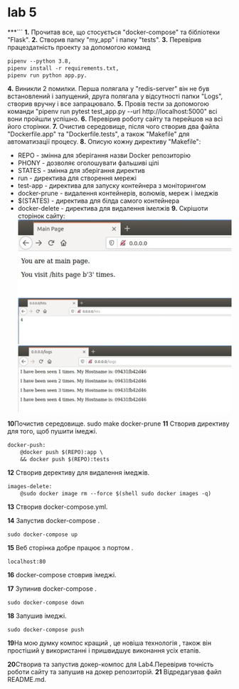 # lab 5
***```
**1.** Прочитав все, що стосується "docker-compose" та бібліотеки "Flask". 
**2.** Створив папку "my_app" і папку "tests". 
**3.** Перевірив працездатність проекту за допомогою команд 
```
pipenv --python 3.8, 
pipenv install -r requirements.txt, 
pipenv run python app.py. 
```

**4.** Виникли 2 помилки. Перша полягала у "redis-server" він не був встановлений і запущений, друга полягала у відсутності папки "Logs", створив вручну і все запрацювало. 
**5.** Провів тести за допомогою команди "pipenv run pytest test_app.py --url http://localhost:5000" всі вони пройшли успішно. 
**6.** Перевірив роботу сайту та перейшов на всі його сторінки. 
**7.** Очистив середовище, після чого створив два файла "Dockerfile.app" та "Dockerfile.tests", а також "Makefile" для автоматизації процесу. 
**8.** Описую кожну директиву "Makefile": 
- REPO - змінна для зберігання назви Docker репозиторію 
- PHONY - дозволяє оголошувати фальшиві цілі 
- STATES - змінна для зберігання директив 
- run - директива для створення мережі 
- test-app - директива для запуску контейнера з моніторингом 
- docker-prune - видалення контейнерів, волюмів, мереж i імеджів 
- $(STATES) - директива для білда самого контейнера 
- docker-delete - директива для видалення імелжів 
**9.** Скрішоти сторінок сайту: 
![alt text](images/1.jpg "Запуск сторінки у браузері")
![alt text](images/2.jpg "Запуск сторінки у браузері") 
![alt text](images/3.jpg "Запуск сторінки у браузері") 

**10**Почистив середовище.
 sudo make docker-prune
 **11**  Створив директиву для того, щоб пушити імеджі.
```
docker-push:
	@docker push $(REPO):app \
	&& docker push $(REPO):tests
```

**12** Створив дерективу для видалення імеджів.
```
images-delete:
	@sudo docker image rm --force $(shell sudo docker images -q)
```

**13** Створив docker-compose.yml.

**14** Запустив docker-compose .
```
sudo docker-compose up
```

**15** Веб сторінка добре працює з портом .
```
localhost:80
```

**16** docker-compose стоврив імеджі.


**17** Зупинив docker-compose .
```
sudo docker-compose down
```

**18** Запушив імеджі.
```
sudo docker-compose push
```

**19**На мою думку компос кращий , це новіша технологія , також він простіший у використанні і пришвидшує виконання усіх етапів. 

**20**Створив та запустив докер-компос для Lab4.Перевірив точність роботи сайту та запушив на докер репозиторій.
**21** Відредагував файл README.md.
```
